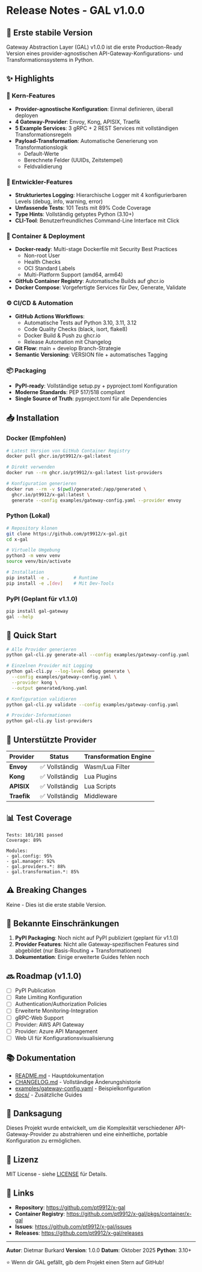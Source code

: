 # Release Notes - GAL v1.0.0

## 🎉 Erste stabile Version

Gateway Abstraction Layer (GAL) v1.0.0 ist die erste Production-Ready Version eines provider-agnostischen API-Gateway-Konfigurations- und Transformationssystems in Python.

## ✨ Highlights

### 🚀 Kern-Features

- **Provider-agnostische Konfiguration**: Einmal definieren, überall deployen
- **4 Gateway-Provider**: Envoy, Kong, APISIX, Traefik
- **5 Example Services**: 3 gRPC + 2 REST Services mit vollständigen Transformationsregeln
- **Payload-Transformation**: Automatische Generierung von Transformationslogik
  - Default-Werte
  - Berechnete Felder (UUIDs, Zeitstempel)
  - Feldvalidierung

### 🔧 Entwickler-Features

- **Strukturiertes Logging**: Hierarchische Logger mit 4 konfigurierbaren Levels (debug, info, warning, error)
- **Umfassende Tests**: 101 Tests mit 89% Code Coverage
- **Type Hints**: Vollständig getyptes Python (3.10+)
- **CLI-Tool**: Benutzerfreundliches Command-Line Interface mit Click

### 🐳 Container & Deployment

- **Docker-ready**: Multi-stage Dockerfile mit Security Best Practices
  - Non-root User
  - Health Checks
  - OCI Standard Labels
  - Multi-Platform Support (amd64, arm64)
- **GitHub Container Registry**: Automatische Builds auf ghcr.io
- **Docker Compose**: Vorgefertigte Services für Dev, Generate, Validate

### ⚙️ CI/CD & Automation

- **GitHub Actions Workflows**:
  - Automatische Tests auf Python 3.10, 3.11, 3.12
  - Code Quality Checks (black, isort, flake8)
  - Docker Build & Push zu ghcr.io
  - Release Automation mit Changelog
- **Git Flow**: main + develop Branch-Strategie
- **Semantic Versioning**: VERSION file + automatisches Tagging

### 📦 Packaging

- **PyPI-ready**: Vollständige setup.py + pyproject.toml Konfiguration
- **Moderne Standards**: PEP 517/518 compliant
- **Single Source of Truth**: pyproject.toml für alle Dependencies

## 📥 Installation

### Docker (Empfohlen)

```bash
# Latest Version von GitHub Container Registry
docker pull ghcr.io/pt9912/x-gal:latest

# Direkt verwenden
docker run --rm ghcr.io/pt9912/x-gal:latest list-providers

# Konfiguration generieren
docker run --rm -v $(pwd)/generated:/app/generated \
  ghcr.io/pt9912/x-gal:latest \
  generate --config examples/gateway-config.yaml --provider envoy
```

### Python (Lokal)

```bash
# Repository klonen
git clone https://github.com/pt9912/x-gal.git
cd x-gal

# Virtuelle Umgebung
python3 -m venv venv
source venv/bin/activate

# Installation
pip install -e .         # Runtime
pip install -e .[dev]    # Mit Dev-Tools
```

### PyPI (Geplant für v1.1.0)

```bash
pip install gal-gateway
gal --help
```

## 🎯 Quick Start

```bash
# Alle Provider generieren
python gal-cli.py generate-all --config examples/gateway-config.yaml

# Einzelnen Provider mit Logging
python gal-cli.py --log-level debug generate \
  --config examples/gateway-config.yaml \
  --provider kong \
  --output generated/kong.yaml

# Konfiguration validieren
python gal-cli.py validate --config examples/gateway-config.yaml

# Provider-Informationen
python gal-cli.py list-providers
```

## 🔧 Unterstützte Provider

| Provider | Status | Transformation Engine |
|----------|--------|----------------------|
| **Envoy** | ✅ Vollständig | Wasm/Lua Filter |
| **Kong** | ✅ Vollständig | Lua Plugins |
| **APISIX** | ✅ Vollständig | Lua Scripts |
| **Traefik** | ✅ Vollständig | Middleware |

## 📊 Test Coverage

```
Tests: 101/101 passed
Coverage: 89%

Modules:
- gal.config: 95%
- gal.manager: 92%
- gal.providers.*: 88%
- gal.transformation.*: 85%
```

## ⚠️ Breaking Changes

Keine - Dies ist die erste stabile Version.

## 🐛 Bekannte Einschränkungen

1. **PyPI Packaging**: Noch nicht auf PyPI publiziert (geplant für v1.1.0)
2. **Provider Features**: Nicht alle Gateway-spezifischen Features sind abgebildet (nur Basis-Routing + Transformationen)
3. **Dokumentation**: Einige erweiterte Guides fehlen noch

## 🔜 Roadmap (v1.1.0)

- [ ] PyPI Publication
- [ ] Rate Limiting Konfiguration
- [ ] Authentication/Authorization Policies
- [ ] Erweiterte Monitoring-Integration
- [ ] gRPC-Web Support
- [ ] Provider: AWS API Gateway
- [ ] Provider: Azure API Management
- [ ] Web UI für Konfigurationsvisualisierung

## 📚 Dokumentation

- [README.md](README.md) - Hauptdokumentation
- [CHANGELOG.md](CHANGELOG.md) - Vollständige Änderungshistorie
- [examples/gateway-config.yaml](examples/gateway-config.yaml) - Beispielkonfiguration
- [docs/](docs/) - Zusätzliche Guides

## 🙏 Danksagung

Dieses Projekt wurde entwickelt, um die Komplexität verschiedener API-Gateway-Provider zu abstrahieren und eine einheitliche, portable Konfiguration zu ermöglichen.

## 📝 Lizenz

MIT License - siehe [LICENSE](LICENSE) für Details.

## 🔗 Links

- **Repository**: https://github.com/pt9912/x-gal
- **Container Registry**: https://github.com/pt9912/x-gal/pkgs/container/x-gal
- **Issues**: https://github.com/pt9912/x-gal/issues
- **Releases**: https://github.com/pt9912/x-gal/releases

---

**Autor**: Dietmar Burkard
**Version**: 1.0.0
**Datum**: Oktober 2025
**Python**: 3.10+

⭐ Wenn dir GAL gefällt, gib dem Projekt einen Stern auf GitHub!
